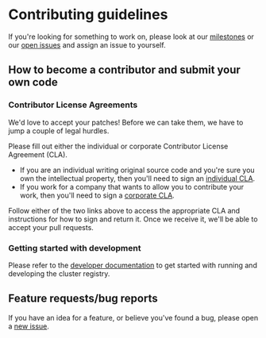 # Contributing guidelines

If you're looking for something to work on, please look at our 
[milestones](https://github.com/kubernetes/cluster-registry/milestones) or our
[open issues](https://github.com/kubernetes/cluster-registry/issues)
and assign an issue to yourself.

## How to become a contributor and submit your own code

### Contributor License Agreements

We'd love to accept your patches! Before we can take them, we have to jump a
couple of legal hurdles.

Please fill out either the individual or corporate Contributor License Agreement
(CLA).

  * If you are an individual writing original source code and you're sure you
    own the intellectual property, then you'll need to sign an
    [individual CLA](https://identity.linuxfoundation.org/node/285/node/285/individual-signup).
  * If you work for a company that wants to allow you to contribute your work,
    then you'll need to sign a
    [corporate CLA](https://identity.linuxfoundation.org/node/285/organization-signup).

Follow either of the two links above to access the appropriate CLA and
instructions for how to sign and return it. Once we receive it, we'll be able
to accept your pull requests.

### Getting started with development

Please refer to the [developer documentation](/docs/development.md) to get
started with running and developing the cluster registry.

## Feature requests/bug reports

If you have an idea for a feature, or believe you've found a bug, please open a
[new issue](https://github.com/kubernetes/cluster-registry/issues/new).
